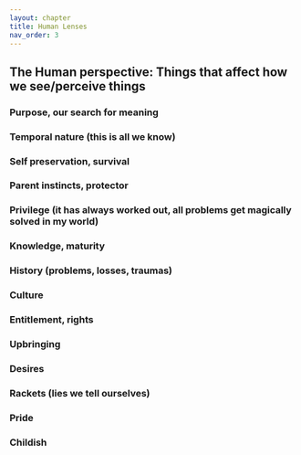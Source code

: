 ```yaml
---
layout: chapter
title: Human Lenses
nav_order: 3
---
```


## The Human perspective: Things that affect how we see/perceive things
    
### Purpose, our search for meaning

### Temporal nature (this is all we know)

### Self preservation, survival

### Parent instincts, protector

### Privilege (it has always worked out, all problems get magically solved in my world)

### Knowledge, maturity

### History (problems, losses, traumas)

### Culture

### Entitlement, rights 

### Upbringing 

### Desires

### Rackets (lies we tell ourselves)

### Pride

### Childish
